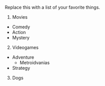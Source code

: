 Replace this with a list of your favorite things.
1. Movies
  * Comedy
  * Action
  * Mystery
2. Videogames
  * Adventure
    * Metroidvanias
  * Strategy
3. Dogs
